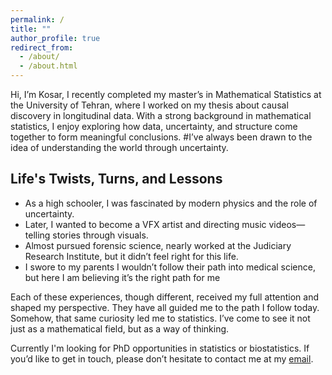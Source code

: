 ```yaml
---
permalink: /
title: ""
author_profile: true
redirect_from: 
  - /about/
  - /about.html
---
```


Hi, I’m Kosar, I recently completed my master’s in Mathematical Statistics at the University of Tehran, where I worked on my thesis about causal discovery in longitudinal data. With a strong background in mathematical statistics, I enjoy exploring how data, uncertainty, and structure come together to form meaningful conclusions. 
#I’ve always been drawn to the idea of understanding the world through uncertainty.


Life's Twists, Turns, and Lessons
---
- As a high schooler, I was fascinated by modern physics and the role of uncertainty.
- Later, I wanted to become a VFX artist and directing music videos—telling stories through visuals.
- Almost pursued forensic science, nearly worked at the Judiciary Research Institute, but it didn’t feel right for this life.
- I swore to my parents I wouldn’t follow their path into medical science, but here I am believing it’s the right path for me

Each of these experiences, though different, received my full attention and shaped my perspective. They have all guided me to the path I follow today. Somehow, that same curiosity led me to statistics. I’ve come to see it not just as a mathematical field, but as a way of thinking.

Currently I'm looking for PhD opportunities in statistics or biostatistics. If you’d like to get in touch, please don’t hesitate to contact me at my [email](kabdollahi99@gmail.com). 
